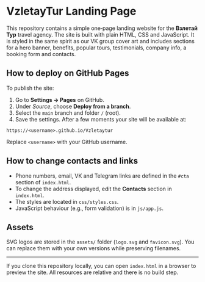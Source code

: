 # VzletayTur Landing Page

This repository contains a simple one‑page landing website for the **Взлетай Тур** travel agency. The site is built with plain HTML, CSS and JavaScript. It is styled in the same spirit as our VK group cover art and includes sections for a hero banner, benefits, popular tours, testimonials, company info, a booking form and contacts.

## How to deploy on GitHub Pages

To publish the site:

1. Go to **Settings → Pages** on GitHub.
2. Under *Source*, choose **Deploy from a branch**.
3. Select the `main` branch and folder `/` (root).
4. Save the settings. After a few moments your site will be available at:

```
https://<username>.github.io/Vzletaytur
```

Replace `<username>` with your GitHub username.

## How to change contacts and links

- Phone numbers, email, VK and Telegram links are defined in the `#cta` section of `index.html`.
- To change the address displayed, edit the **Contacts** section in `index.html`.
- The styles are located in `css/styles.css`.
- JavaScript behaviour (e.g., form validation) is in `js/app.js`.

## Assets

SVG logos are stored in the `assets/` folder (`logo.svg` and `favicon.svg`). You can replace them with your own versions while preserving filenames.

---

If you clone this repository locally, you can open `index.html` in a browser to preview the site. All resources are relative and there is no build step.

